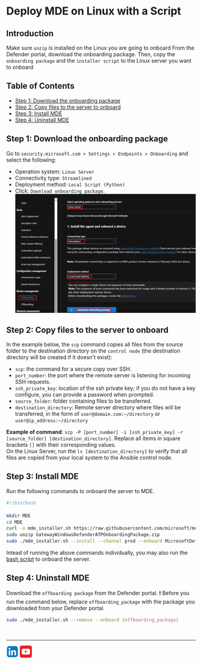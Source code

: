 # Deploy MDE on Linux with a Script

## Introduction
Make sure ```unzip``` is installed on the Linux you are going to onboard From the Defender portal, download the onboarding package. Then, copy the ```onboarding package``` and the ```installer script``` to the Linux server you want to onboard

## Table of Contents
- [Step 1: Download the onboarding package]()
- [Step 2: Copy files to the server to onboard]()
- [Step 3: Install MDE]()
- [Step 4: Uninstall MDE]()

## Step 1: Download the onboarding package
Go to ```security.microsoft.com > Settings > Endpoints > Onboarding``` and select the following:
- Operation system: ```Linux Server```
- Connectivity type: ```Streamlined```
- Deployment method: ```Local Script (Python)```
- Click: ```Download onboarding package```.<br>
![download_package](./Assets/Pictures//download_package.png)

## Step 2: Copy files to the server to onboard
In the example below, the ```scp``` command copies all files from the source folder to the destination directory on the ```control node``` (the destination directory will be created if it doesn't exist):
- ```scp```: the command for a secure copy over SSH.
- ```port_number```: the port where the remote server is listening for incoming SSH requests.
- ```ssh_private_key```: location of the ssh private key; if you do not have a key configure, you can provide a password when prompted. 
- ```source_folder```: folder containing files to be transferred. 
- ```destination_directory```: Remote server directory where files will be transferred, in the form of ```user@domain.com:~/directory``` or ```user@ip_address:~/directory```

**Example of command**: ```scp -P [port_number] -i [ssh_private_key] -r [source_folder] [destination_directory]```. Replace all items in square brackets ```[]``` with their corresponding values.<br>
On the Linux Server, run the ```ls [destination_directory]``` to verify that all files are copied from your local system to the Ansible control node.

## Step 3: Install MDE
Run the following commands to onboard the server to MDE.
```bash
#!/bin/bash

mkdir MDE
cd MDE
curl -o mde_installer.sh https://raw.githubusercontent.com/microsoft/mdatp-xplat/master/linux/installation/mde_installer.sh
sudo unzip GatewayWindowsDefenderATPOnboardingPackage.zip
sudo ./mde_installer.sh --install --channel prod --onboard MicrosoftDefenderATPOnboardingLinuxServer.py --tag GROUP "MDE-Management" --min_req -y
```
Intead of running the above commands individually, you may also run the [bash script]() to onboard the server.

## Step 4: Uninstall MDE
Download the ```offboarding package``` from the Defender portal.
:exclamation: Before you run the command below, replace ```offboarding_package``` with the package you downloaded from your Defender portal.
```bash
sudo ./mde_installer.sh --remove --onboard [offboarding_package]
```
<br>
<hr>

[![LinkeIn](../../Assets/Pictures/LinkeIn.png)](https://www.linkedin.com/in/c-lessi/)
[![YouTube](../../Assets/Pictures/YouTube.png)](https://www.youtube.com/channel/UCk8wUhDaJ6pnP_1G5ugrQ1A)